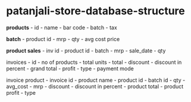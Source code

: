 # patanjali-store-database-structure
**products**
	- id
	- name
	- bar code
	- batch
	- tax

**batch**
	- product id
	- mrp
	- qty
	- avg cost price

**product sales**
	- inv id
	- product id
	- batch
	- mrp
	- sale_date
	- qty

invoices
	- id
	- no of products
	- total units
	- total
	- discount
	- discount in percent
	- grand total
	- profit
	- type
	- payment mode

invoice product
	- invoice id
	- product name
	- product id
	- batch id
	- qty
	- avg_cost
	- mrp
	- discount
	- discount in percent
	- product total
	- product profit
	- type